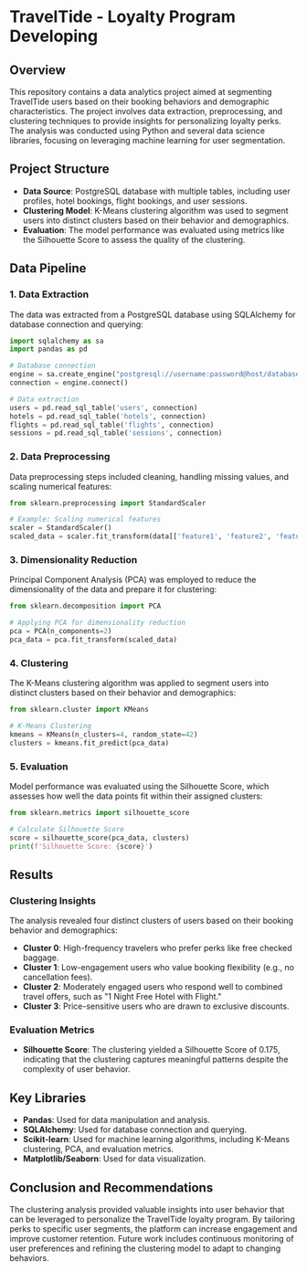 # TravelTide - Loyalty Program Developing

## Overview

This repository contains a data analytics project aimed at segmenting TravelTide users based on their booking behaviors and demographic characteristics. The project involves data extraction, preprocessing, and clustering techniques to provide insights for personalizing loyalty perks. The analysis was conducted using Python and several data science libraries, focusing on leveraging machine learning for user segmentation.

## Project Structure

- **Data Source**: PostgreSQL database with multiple tables, including user profiles, hotel bookings, flight bookings, and user sessions.
- **Clustering Model**: K-Means clustering algorithm was used to segment users into distinct clusters based on their behavior and demographics.
- **Evaluation**: The model performance was evaluated using metrics like the Silhouette Score to assess the quality of the clustering.

## Data Pipeline

### 1. Data Extraction
The data was extracted from a PostgreSQL database using SQLAlchemy for database connection and querying:

```python
import sqlalchemy as sa
import pandas as pd

# Database connection
engine = sa.create_engine("postgresql://username:password@host/database")
connection = engine.connect()

# Data extraction
users = pd.read_sql_table('users', connection)
hotels = pd.read_sql_table('hotels', connection)
flights = pd.read_sql_table('flights', connection)
sessions = pd.read_sql_table('sessions', connection)
```

### 2. Data Preprocessing
Data preprocessing steps included cleaning, handling missing values, and scaling numerical features:

```python
from sklearn.preprocessing import StandardScaler

# Example: Scaling numerical features
scaler = StandardScaler()
scaled_data = scaler.fit_transform(data[['feature1', 'feature2', 'feature3']])
```

### 3. Dimensionality Reduction
Principal Component Analysis (PCA) was employed to reduce the dimensionality of the data and prepare it for clustering:

```python
from sklearn.decomposition import PCA

# Applying PCA for dimensionality reduction
pca = PCA(n_components=2)
pca_data = pca.fit_transform(scaled_data)
```

### 4. Clustering
The K-Means clustering algorithm was applied to segment users into distinct clusters based on their behavior and demographics:

```python
from sklearn.cluster import KMeans

# K-Means Clustering
kmeans = KMeans(n_clusters=4, random_state=42)
clusters = kmeans.fit_predict(pca_data)
```

### 5. Evaluation
Model performance was evaluated using the Silhouette Score, which assesses how well the data points fit within their assigned clusters:

```python
from sklearn.metrics import silhouette_score

# Calculate Silhouette Score
score = silhouette_score(pca_data, clusters)
print(f'Silhouette Score: {score}')
```

## Results

### Clustering Insights
The analysis revealed four distinct clusters of users based on their booking behavior and demographics:

- **Cluster 0**: High-frequency travelers who prefer perks like free checked baggage.
- **Cluster 1**: Low-engagement users who value booking flexibility (e.g., no cancellation fees).
- **Cluster 2**: Moderately engaged users who respond well to combined travel offers, such as "1 Night Free Hotel with Flight."
- **Cluster 3**: Price-sensitive users who are drawn to exclusive discounts.

### Evaluation Metrics
- **Silhouette Score**: The clustering yielded a Silhouette Score of 0.175, indicating that the clustering captures meaningful patterns despite the complexity of user behavior.

## Key Libraries

- **Pandas**: Used for data manipulation and analysis.
- **SQLAlchemy**: Used for database connection and querying.
- **Scikit-learn**: Used for machine learning algorithms, including K-Means clustering, PCA, and evaluation metrics.
- **Matplotlib/Seaborn**: Used for data visualization.

## Conclusion and Recommendations

The clustering analysis provided valuable insights into user behavior that can be leveraged to personalize the TravelTide loyalty program. By tailoring perks to specific user segments, the platform can increase engagement and improve customer retention. Future work includes continuous monitoring of user preferences and refining the clustering model to adapt to changing behaviors.
